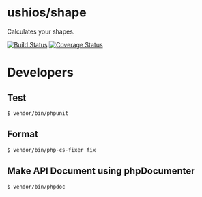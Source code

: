 ushios/shape
============

Calculates your shapes.

[![Build Status](https://travis-ci.org/ushios/composer-shape.svg)](https://travis-ci.org/ushios/composer-shape)
[![Coverage Status](https://coveralls.io/repos/ushios/composer-shape/badge.svg?branch=master&service=github)](https://coveralls.io/github/ushios/composer-shape?branch=master)

Developers
===========


Test
-----

```
$ vendor/bin/phpunit
```

Format
-------

```
$ vendor/bin/php-cs-fixer fix 
```

Make API Document using phpDocumenter
--------------------------------------

```
$ vendor/bin/phpdoc
```